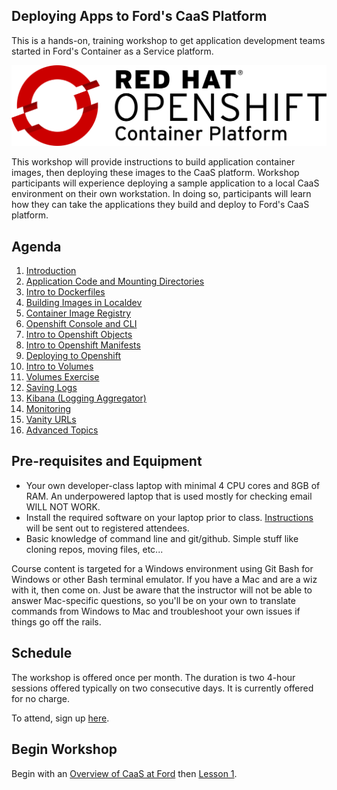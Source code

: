 ## Deploying Apps to Ford's CaaS Platform

This is a hands-on, training workshop to get application development teams started in Ford's Container as a Service platform.

![OpenShift Logo](images/OpenShift_Logo.svg)

This workshop will provide instructions to build application container images, then deploying these images to the CaaS platform. Workshop participants will experience deploying a sample application to a local CaaS environment on their own workstation. In doing so, participants will learn how they can take the applications they build and deploy to Ford's CaaS platform.

## Agenda

1. [Introduction](./lessons/1-introduction.md)
1. [Application Code and Mounting Directories](./lessons/2-buildapp.md)
1. [Intro to Dockerfiles](./lessons/3-dockerfiles.md)
1. [Building Images in Localdev](./lessons/4-buildimage.md)
1. [Container Image Registry](./lessons/5-quay.md)
1. [Openshift Console and CLI](./lessons/6-console.md)
1. [Intro to Openshift Objects](./lessons/7-objects.md)
1. [Intro to Openshift Manifests](./lessons/8-manifest.md)
1. [Deploying to Openshift](./lessons/9-deploy.md)
1. [Intro to Volumes](./lessons/10-VolumesIntro.md)
1. [Volumes Exercise](./lessons/11-VolumesExercise.md)
1. [Saving Logs](./lessons/12-VolumeLogs.md)
1. [Kibana (Logging Aggregator)](./lessons/13-Kibana.md)
1. [Monitoring](./lessons/14-Monitoring.md)
1. [Vanity URLs](./lessons/15-VanityUrl.md)
1. [Advanced Topics](./lessons/16-AdvancedTopics.md)

## Pre-requisites and Equipment
- Your own developer-class laptop with minimal 4 CPU cores and 8GB of RAM. An underpowered laptop that is used mostly for checking email WILL NOT WORK.
- Install the required software on your laptop prior to class. [Instructions](workstation-setup.md) will be sent out to registered attendees.
- Basic knowledge of command line and git/github. Simple stuff like cloning repos, moving files, etc...

Course content is targeted for a Windows environment using Git Bash for Windows or other Bash terminal emulator. If you have a Mac and are a wiz with it, then come on. Just be aware that the instructor will not be able to answer Mac-specific questions, so you'll be on your own to translate commands from Windows to Mac and troubleshoot your own issues if things go off the rails.

## Schedule

The workshop is offered once per month. The duration is two 4-hour sessions offered typically on two consecutive days. It is currently offered for no charge.

To attend, sign up [here](https://it2.spt.ford.com/sites/dev/Lists/RegisterForEvent/newform.aspx).

## Begin Workshop

Begin with an [Overview of CaaS at Ford](https://it2.spt.ford.com/sites/dev/Documents/CaaS-At-Ford_Workshop.pptx) then [Lesson 1](./lessons/1-introduction.md).
